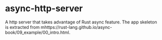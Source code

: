 # async-http-server
A http server that takes advantage of Rust async feature.
The app skeleton is extracted from mhttps://rust-lang.github.io/async-book/09_example/00_intro.html.